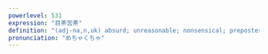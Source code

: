 ```yaml
---
powerlevel: 531
expression: "目茶苦茶"
definition: "(adj-na,n,uk) absurd; unreasonable; nonsensical; preposterous; incoherent; extreme; senseless; reckless; wanton; disorder; confusion; mess; wreck; (P)"
pronunciation: "めちゃくちゃ"
---
```

